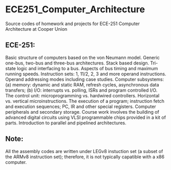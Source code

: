 # ECE251_Computer_Architecture
Source codes of homework and projects for ECE-251 Computer Architecture at Cooper Union
 ## ECE-251:
 Basic structure of computers based on the von Neumann model. Generic one-bus, two-bus and three-bus architectures. Stack based design. Tri-state logic and interfacing to a bus. Aspects of bus timing and maximum running speeds. Instruction sets: 1, 11/2, 2, 3 and more operand instructions. Operand addressing modes including case studies. Computer subsystems: (a) memory: dynamic and static RAM, refresh cycles, asynchronous data transfers; (b) I/O: interrupts vs. polling, ISRs and program controlled I/O. The control unit: microprogramming vs. hardwired controllers. Horizontal vs. vertical microinstructions. The execution of a program; instruction fetch and execution sequences; PC, IR and other special registers. Computer peripherals and secondary storage. Course work involves the building of advanced digital circuits using VLSI programmable chips provided in a kit of parts. Introduction to parallel and pipelined architectures.

 ## Note:
  All the assembly codes are written under LEGv8 instuction set (a subset of the ARMv8 instruction set); therefore, it is not typically capatible with a x86 computer.
